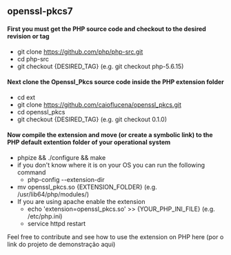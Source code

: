 ## openssl-pkcs7

#### First you must get the PHP source code and checkout to the desired revision or tag
  - git clone https://github.com/php/php-src.git
  - cd php-src
  - git checkout {DESIRED_TAG} (e.g. git checkout php-5.6.15)

#### Next clone the Openssl_Pkcs source code inside the PHP extension folder
  - cd ext
  - git clone https://github.com/caioflucena/openssl_pkcs.git
  - cd openssl_pkcs
  - git checkout {DESIRED_TAG} (e.g. git checkout 0.1.0)

#### Now compile the extension and move (or create a symbolic link) to the PHP default extention folder of your operational system
  - phpize && ./configure && make
  - if you don't know where it is on your OS you can run the following command
    - php-config --extension-dir
  - mv openssl_pkcs.so {EXTENSION_FOLDER} (e.g. /usr/lib64/php/modules/)
  - If you are using apache enable the extension
    - echo 'extension=openssl_pkcs.so' >> {YOUR_PHP_INI_FILE} (e.g. /etc/php.ini)
    - service httpd restart

Feel free to contribute and see how to use the extension on PHP here (por o link do projeto de demonstração aqui)

